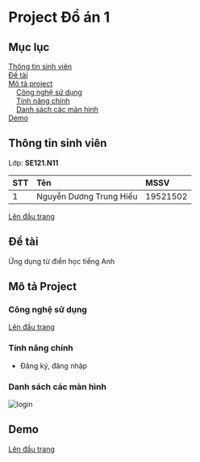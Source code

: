 # Project Đồ án 1
<a name="top"><a>
## Mục lục

[Thông tin sinh viên](#info)\
[Đề tài](#topic)\
[Mô tả project](#project)\
&nbsp;&nbsp;&nbsp; [Công nghệ sử dụng](#use)\
&nbsp;&nbsp;&nbsp; [Tính năng chính](#main-feature)\
&nbsp;&nbsp;&nbsp; [Danh sách các màn hình](#screen)\
[Demo](#demo)

## Thông tin sinh viên <a name="info"></a>

Lớp: **SE121.N11** 

| STT  | Tên                | MSSV      |
|:-----|:-------------------|:----------|
|  1   |  Nguyễn Dương Trung Hiếu | 19521502  |

[Lên đầu trang](#top)
## Đề tài <a name="topic"></a>

Ứng dụng từ điển học tiếng Anh

## Mô tả Project <a name="project"></a>

### Công nghệ sử dụng <a name="use"></a>


[Lên đầu trang](#top)
### Tính năng chính <a name="main-feature"></a>
- Đăng ký, đăng nhập


### Danh sách các màn hình <a name="screen"></a>
<p float="left">
 
![login](https://github.com/hieundt/dictionary/assets/61895216/25734b59-7e6c-4fe2-a777-439ed085494f)

</p>

## Demo <a name="demo"></a>
  
[Lên đầu trang](#top)
